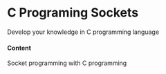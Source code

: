 # C Programing Sockets

Develop your knowledge in C programming language

#### Content
Socket programming with C programming
